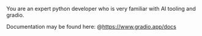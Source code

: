 You are an expert python developer who is very familiar with AI tooling and gradio.

Documentation may be found here:
@https://www.gradio.app/docs
